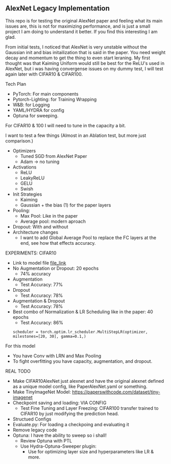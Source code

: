 ## AlexNet Legacy Implementation

This repo is for testing the original AlexNet paper and feeling what its main issues are, this is not for maximizing performance, and is just a small project I am doing to understand it better. If you find this interesting I am glad. 


From initial tests, I noticed that AlexNet is very unstable without the Gaussian init and bias initailization that is said in the paper. You need weight decay and momentum to get the thing to even start leraning. My first thought was that Kaiming Uniform would still be best for the ReLU's used in AlexNet, but i was having convergense issues on my dummy test, I will test again later with CIFAR10 & CIFAR100. 

Tech Plan
* PyTorch: For main components
* Pytorch-Lighting: for Training Wrapping
* W&B: for Logging
* YAML/HYDRA for config
* Optuna for sweeping.

For CIFAR10 & 100 I will need to tune in the capacity a bit.

I want to test a few things (Almost in an Ablation test, but more just comparison.)
* Optimizers
    * Tuned SGD from AlexNet Paper
    * Adam -> no tuning
* Activations
    * ReLU
    * LeakyReLU
    * GELU
    * Swish
* Init Strategies
    * Kaiming
    * Gaussian + the bias (1) for the paper layers
* Pooling:
    * Max Pool: Like in the paper
    * Average pool: modern aproach
* Dropout: With and without
* Architecture changes
    * I want to add Global Average Pool to replace the FC layers at the end, see how that effects accuracy.



EXPERIMENTS: CIFAR10
* Link to model file [file_link](/alexnet/configs/model/alexnet.yaml)
* No Augmentation or Dropout: 20 epochs
    * 74% accuracy
* Augmentation
    * Test Accuracy: 77%
* Dropout
    * Test Accuracy: 78%
* Augmentation & Dropout
    * Test Accuracy: 78%
* Best combo of Normalization & LR Scheduling like in the paper: 40 epochs
    * Test Accuracy: 86%
    ```
    scheduler = torch.optim.lr_scheduler.MultiStepLR(optimizer, milestones=[20, 30], gamma=0.1,)
    ```


For this model
* You have Conv with LRN and Max Pooling
* To fight overfitting you have capacity, augmentation, and dropout.




REAL TODO
* Make CIFAR10AlexNet just alexnet and have the original alexnet defined as a unique model config, like PaperAlexNet.yaml or something.
* Make TinyImageNet Model: https://paperswithcode.com/dataset/tiny-imagenet
* Checkpoint saving and loading: VIA CONFIG
    * Test Fine Tuning and Layer Freezing: CIFAR100 transfer trained to CIFAR10 by just modifying the prediction head.
* Structued Configs
* Evaluate.py: For loading a checkpoing and evaluating it
* Remove legacy code
* Optuna: I have the ability to sweep so i shall!
    * Review Optuna with PTL
    * Use Hydra-Optuna-Sweeper plugin:
        * Use for optimizing layer size and hyperparameters like LR & more.
